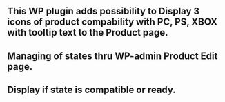 ## This WP plugin adds possibility to Display 3 icons of product compability with PC, PS, XBOX with tooltip text to the Product page.

## Managing of states thru WP-admin Product Edit page.

## Display if state is compatible or ready.